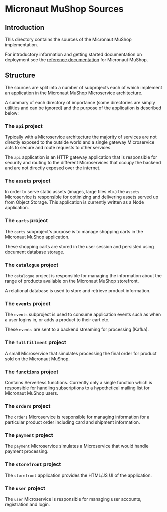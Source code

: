 Micronaut MuShop Sources
=======

Introduction
----

This directory contains the sources of the Micronaut MuShop implementation.

For introductory information and getting started documentation on deployment see the [reference documentation](https://oracle-quickstart.github.io/oci-micronaut/index.html) for Micronaut MuShop.

Structure
---

   The sources are split into a number of subprojects each of which implement an application in the Micronaut MuShop Microservice architecture.

   A summary of each directory of importance (some directories are simply utilities and can be ignored) and the purpose of the application is described below:

### The `api` project

   Typically with a Microservice architecture the majority of services are not directly exposed to the outside world and a single gateway Microservice acts to secure and route requests to other services.

   The `api` application is an HTTP gateway application that is responsible for security and routing to the different Microservices that occupy the backend and are not directly exposed over the internet. 

### The `assets` project

   In order to serve static assets (images, large files etc.) the `assets` Microservice is responsible for optimizing and delivering assets served up from Object Storage. This application is currently written as a Node application.

### The `carts` project

   The `carts` subproject's purpose is to manage shopping carts in the Micronaut MuShop application.

   These shopping carts are stored in the user session and persisted using document database storage.

### The `catalogue` project

   The `catalogue` project is responsible for managing the information about the range of products available on the Micronaut MuShop storefront.

   A relational database is used to store and retrieve product information.

### The `events` project

   The `events` subproject is used to consume application events such as when a user logins in, or adds a product to their cart etc.

   These `events` are sent to a backend streaming for processing (Kafka).

### The `fullfillment` project

   A small Microservice that simulates processing the final order for product sold on the Micronaut MuShop.

### The `functions` project

   Contains Serverless functions. Currently only a single function which is responsible for handling subscriptions to a hypothetical mailing list for Micronaut MuShop users.

### The `orders` project

   The `orders` Microservice is responsible for managing information for a particular product order including card and shipment information.

### The `payment` project

   The `payment` Microservice simulates a Microservice that would handle payment processing.   

### The `storefront` project

   The `storefront` application provides the HTML/JS UI of the application.  

### The `user` project

   The `user` Microservice is responsible for managing user accounts, registration and login.
